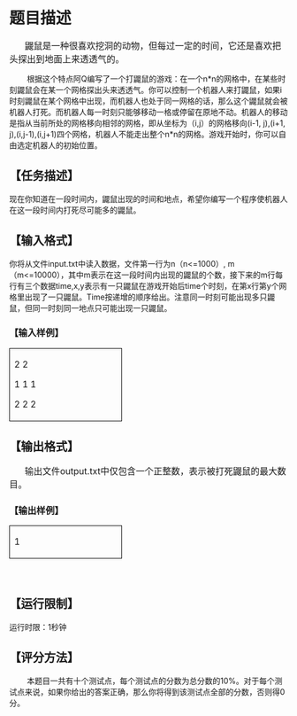 # 题目描述


<p>
<!--[if gte mso 9]>Normal07.8 磅02falsefalsefalseMicrosoftInternetExplorer4<![endif]--><!--[if gte mso 9]><![endif]-->
<!--[if gte mso 10]>
<![endif]-->
</p>
<p style="text-indent:21pt;">
<span style="font-family:宋体;font-size:12pt;">鼹鼠是一种很喜欢挖洞的动物，但每过一定的时间，它还是喜欢把头探出到地面上来透透气的。</span><span style="font-size:12pt;"></span> 
</p>
<p style="text-indent:24pt;">
<span style="font-family:宋体;">根据这个特点阿</span><span>Q</span><span style="font-family:宋体;">编写了一个打鼹鼠的游戏：在一个</span><span>n*n</span><span style="font-family:宋体;">的网格中，在某些时刻鼹鼠会在某一个网格探出头来透透气。你可以控制一个机器人来打鼹鼠，如果</span><span>i</span><span style="font-family:宋体;">时刻鼹鼠在某个网格中出现，而机器人也处于同一网格的话，那么这个鼹鼠就会被机器人打死。而机器人每一时刻只能够移动一格或停留在原地不动。机器人的移动是指从当前所处的网格移向相邻的网格，即从坐标为（</span><span>i,j</span><span style="font-family:宋体;">）的网格移向</span><span>(i-1, j),(i+1, j),(i,j-1),(i,j+1)</span><span style="font-family:宋体;">四个网格，机器人不能走出整个</span><span>n*n</span><span style="font-family:宋体;">的网格。游戏开始时，你可以自由选定机器人的初始位置。</span> 
</p>
<h2>
<span style="font-family:黑体;">【任务描述】</span> 
</h2>
<p>
<span style="font-family:宋体;">现在你知道在一段时间内，鼹鼠出现的时间和地点，希望你编写一个程序使机器人在这一段时间内打死尽可能多的鼹鼠。</span> 
</p>
<h2>
<span style="font-family:黑体;">【输入格式】</span> 
</h2>
<p>
<span style="font-family:宋体;">你将从文件</span><span>input.txt</span><span style="font-family:宋体;">中读入数据，文件第一行为</span><span>n</span><span style="font-family:宋体;">（</span><span>n&lt;=1000</span><span style="font-family:宋体;">）</span><span>, m</span><span style="font-family:宋体;">（</span><span>m&lt;=10000</span><span style="font-family:宋体;">），其中</span><span>m</span><span style="font-family:宋体;">表示在这一段时间内出现的鼹鼠的个数，接下来的</span><span>m</span><span style="font-family:宋体;">行每行有三个数据</span><span>time,x,y</span><span style="font-family:宋体;">表示有一只鼹鼠在游戏开始后</span><span>time</span><span style="font-family:宋体;">个时刻，在第</span><span>x</span><span style="font-family:宋体;">行第</span><span>y</span><span style="font-family:宋体;">个网格里出现了一只鼹鼠。</span><span>Time</span><span style="font-family:宋体;">按递增的顺序给出。注意同一时刻可能出现多只鼹鼠，但同一时刻同一地点只可能出现一只鼹鼠。</span> 
</p>
<h3>
<span style="font-family:宋体;">【输入样例】</span> 
</h3>
<table width="204" style="border:currentColor;width:153pt;border-collapse:collapse;" border="1" cellspacing="0" cellpadding="0">
<tbody>
<tr>
<td width="204" valign="top" style="border:1pt solid windowtext;">
<p>
<span>2 2</span> 
</p>
<p>
<span>1 1 1</span> 
</p>
<p>
<span>2 2 2</span> 
</p>
</td>
</tr>
</tbody>
</table>
<h2>
<span style="font-family:黑体;">【输出格式】</span> 
</h2>
<p style="text-indent:21pt;">
<span style="font-family:宋体;font-size:12pt;">输出文件</span><span style="font-size:12pt;">output.txt</span><span style="font-family:宋体;font-size:12pt;">中仅包含一个正整数，表示被打死鼹鼠的最大数目。</span><span style="font-size:12pt;"></span> 
</p>
<h3>
<span style="font-family:宋体;">【输出样例】</span> 
</h3>
<table width="204" style="border:currentColor;width:153pt;border-collapse:collapse;" border="1" cellspacing="0" cellpadding="0">
<tbody>
<tr>
<td width="204" valign="top" style="border:1pt solid windowtext;">
<p>
<span>1</span> 
</p>
</td>
</tr>
</tbody>
</table>
<p>
<span style="font-size:12pt;"> </span> 
</p>
<h2>
<span style="font-family:黑体;">【运行限制】</span> 
</h2>
<p>
<span><span> </span></span><span style="font-family:宋体;">运行时限：</span><span>1</span><span style="font-family:宋体;">秒钟</span> 
</p>
<h2>
<span style="font-family:黑体;">【评分方法】</span> 
</h2>
<p style="text-indent:24pt;">
<span style="font-family:宋体;">本题目一共有十个测试点，每个测试点的分数为总分数的</span><span>10%</span><span style="font-family:宋体;">。对于每个测试点来说，如果你给出的答案正确，那么你将得到该测试点全部的分数，否则得</span><span>0</span><span style="font-family:宋体;">分。</span> 
</p>
<p>
<br/>
</p>
